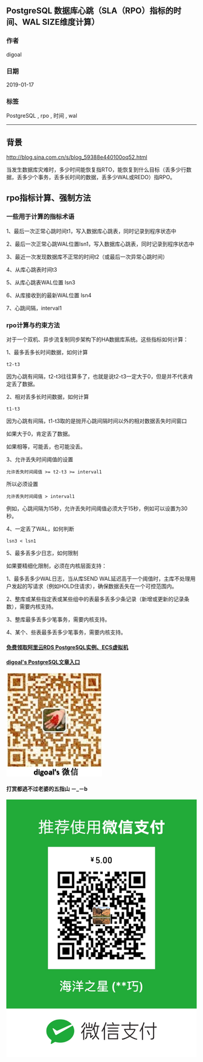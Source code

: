## PostgreSQL 数据库心跳（SLA（RPO）指标的时间、WAL SIZE维度计算）   
                                                                                                                        
### 作者                                                                    
digoal                                                                    
                                                                                                 
### 日期                                                                                 
2019-01-17                                                             
                                                                      
### 标签                                                                                                          
PostgreSQL , rpo , 时间 , wal              
                                                                                                                        
----                                                                                                                  
                                                                                                                           
## 背景       
http://blog.sina.com.cn/s/blog_59388e440100oq52.html  
  
当发生数据库灾难时，多少时间能恢复指RTO，能恢复到什么目标（丢多少行数据，丢多少个事务，丢多长时间的数据，丢多少WAL或REDO）指RPO。  
  
  
  
## rpo指标计算、强制方法  
### 一些用于计算的指标术语  
1、最后一次正常心跳时间t1，写入数据库心跳表，同时记录到程序状态中  
  
2、最后一次正常心跳WAL位置lsn1，写入数据库心跳表，同时记录到程序状态中  
  
3、最近一次发现数据库不正常的时间t2（或最后一次异常心跳时间）  
  
4、从库心跳表时间t3  
  
5、从库心跳表WAL位置 lsn3  
  
6、从库接收到的最新WAL位置 lsn4  
  
7、心跳间隔，interval1  
  
### rpo计算与约束方法  
对于一个双机、异步流复制同步架构下的HA数据库系统。这些指标如何计算：  
  
1、最多丢多长时间数据，如何计算  
  
```  
t2-t3  
```  
  
因为心跳有间隔，t2-t3往往算多了，也就是说t2-t3一定大于0，但是并不代表肯定丢了数据。  
  
  
2、相对丢多长时间数据，如何计算  
  
```  
t1-t3  
```  
  
因为心跳有间隔，t1-t3取的是抛开心跳间隔时间以外的相对数据丢失时间窗口  
  
如果大于0，肯定丢了数据。  
  
如果相等，可能丢，也可能没丢。  
  
3、允许丢失时间阈值的设置  
  
```  
允许丢失时间阈值 >= t2-t3 >= interval1  
```  
  
所以必须设置  
  
```  
允许丢失时间阈值 > interval1  
```  
  
例如，心跳间隔为15秒，允许丢失时间阈值必须大于15秒，例如可以设置为30秒。  
  
4、一定丢了WAL，如何判断  
  
```  
lsn3 < lsn1  
```  
  
5、最多丢多少日志，如何限制  
  
  
如果要精细化限制，必须在内核层面支持：  
  
1、最多丢多少WAL日志，当从库SEND WAL延迟高于一个阈值时，主库不处理用户发起的写请求（例如HOLD住请求），确保数据丢失在一个可控范围内。    
  
2、整库或某些指定表或某些组中的表最多丢多少条记录（新增或更新的记录条数），需要内核支持。  
  
3、整库最多丢多少笔事务，需要内核支持。  
  
4、某个、些表最多丢多少笔事务，需要内核支持。  
    
  
  
  
  
  
  
  
  
  
#### [免费领取阿里云RDS PostgreSQL实例、ECS虚拟机](https://free.aliyun.com/ "57258f76c37864c6e6d23383d05714ea")
  
  
#### [digoal's PostgreSQL文章入口](https://github.com/digoal/blog/blob/master/README.md "22709685feb7cab07d30f30387f0a9ae")
  
  
![digoal's weixin](../pic/digoal_weixin.jpg "f7ad92eeba24523fd47a6e1a0e691b59")
  
  
  
  
  
  
#### 打赏都逃不过老婆的五指山 －_－b  
![wife's weixin ds](../pic/wife_weixin_ds.jpg "acd5cce1a143ef1d6931b1956457bc9f")
  
